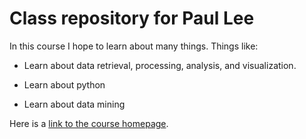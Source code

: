 # Class repository for Paul Lee

In this course I hope to learn about many things. Things like:

+ Learn about data retrieval, processing, analysis, and visualization.

+ Learn about python

+ Learn about data mining
 
Here is a [link to the course homepage](http:/www.cse.msu.edu/~cse801a).  